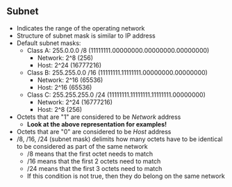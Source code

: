 ## Subnet
- Indicates the range of the operating network
- Structure of subnet mask is similar to IP address
- Default subnet masks:
	- Class A: 255.0.0.0 /8 (11111111.00000000.00000000.00000000)
		- Network: 2^8 (256)
		- Host: 2^24 (16777216)
	- Class B: 255.255.0.0  /16 (11111111.11111111.00000000.00000000)
		- Network: 2^16 (65536)
		- Host: 2^16 (65536)
	- Class C: 255.255.255.0 /24 (11111111.11111111.11111111.00000000)
		- Network: 2^24 (16777216)
		- Host: 2^8 (256)
- Octets that are "1" are considered to be *Network* address
	- __Look at the above representation for examples!__
- Octets that are "0" are considered to be *Host* address
- /8, /16, /24 (subnet mask) delimits how many octets have to be identical to be considered as part of the same network
	- /8 means that the first octet needs to match
	- /16 means that the first 2 octets need to match
	- /24 means that the first 3 octets need to match
	- If this condition is not true, then they do belong on the same network